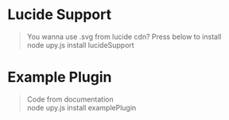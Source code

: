 # Lucide Support
> You wanna use .svg from lucide cdn? Press below to install<br>
> node upy.js install lucideSupport<br>

# Example Plugin
> Code from documentation<br>
> node upy.js install examplePlugin<br>
